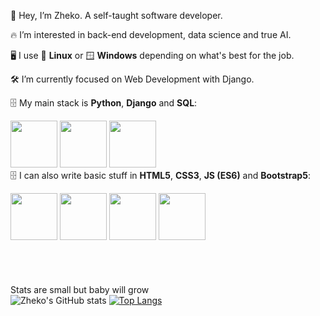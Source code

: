 👋 Hey, I’m Zheko. A self-taught software developer.

🔥 I’m interested in back-end development, data science and true AI.

🖥️ I use 🐧 __Linux__ or 🪟 __Windows__ depending on what's best for the job.

🛠️ I’m currently focused on Web Development with Django.

🗄️ My main stack is __Python__, __Django__ and __SQL__:


[<img src="https://github.com/ZhekoGinev/media/blob/main/images/python.png" height=75>](#) [<img src="https://github.com/ZhekoGinev/media/blob/main/images/django.png" height=75>](#) [<img src="https://github.com/ZhekoGinev/media/blob/main/images/mysql.png" height=75>](#)
<br>
🗄️ I can also write basic stuff in __HTML5__, __CSS3__, __JS (ES6)__ and __Bootstrap5__:

[<img src="https://github.com/ZhekoGinev/media/blob/main/images/html5.png" height=75>](#) [<img src="https://github.com/ZhekoGinev/media/blob/main/images/css3.png" height=75>](#)  [<img src="https://github.com/ZhekoGinev/media/blob/main/images/js.png" height=75>](#) [<img src="https://github.com/ZhekoGinev/media/blob/main/images/bootstrap5.png" height=75>](#)
<br><br><br><br><br>
Stats are small but baby will grow<br>
![Zheko's GitHub stats](https://github-readme-stats.vercel.app/api?username=ZhekoGinev&show_icons=true&theme=dracula&hide=contribs,prs,issues)  [![Top Langs](https://github-readme-stats.vercel.app/api/top-langs/?username=ZhekoGinev)](#)
